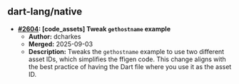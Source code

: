 ## dart-lang/native

- **[#2604](https://github.com/dart-lang/native/pull/2604): [code_assets] Tweak `gethostname` example**
  - **Author:** dcharkes
  - **Merged:** 2025-09-03
  - **Description:** Tweaks the `gethostname` example to use two different asset IDs, which simplifies the ffigen code. This change aligns with the best practice of having the Dart file where you use it as the asset ID.
